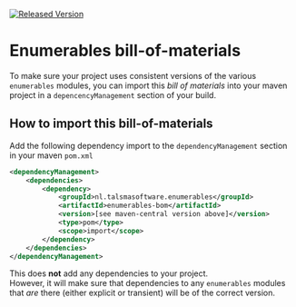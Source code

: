 [![Released Version][maven-img]][maven] 

# Enumerables bill-of-materials

To make sure your project uses consistent versions of the 
various `enumerables` modules, you can import this
_bill of materials_ into your maven project in a `depencencyManagement`
section of your build.

## How to import this bill-of-materials

Add the following dependency import to the `dependencyManagement`
section in your maven `pom.xml`
```xml
<dependencyManagement>
    <dependencies>
        <dependency>
            <groupId>nl.talsmasoftware.enumerables</groupId>
            <artifactId>enumerables-bom</artifactId>
            <version>[see maven-central version above]</version>
            <type>pom</type>
            <scope>import</scope>
        </dependency>
    </dependencies>
</dependencyManagement>
```

This does **not** add any dependencies to your project.  
However, it will make sure that dependencies to any `enumerables` modules
that _are_ there (either explicit or transient) will be of the correct version.


  [maven-img]: https://img.shields.io/maven-central/v/nl.talsmasoftware.enumerables/enumerables.svg
  [maven]: http://search.maven.org/#search%7Cga%7C1%7Cg%3A%22nl.talsmasoftware.enumerables%22
